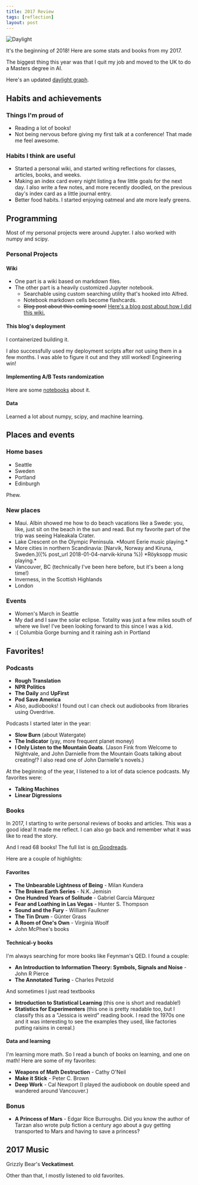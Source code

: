 ```yaml
---
title: 2017 Review
tags: [reflection]
layout: post
---
```


![Daylight](/assets/2018-01-02-daylight.png)

It's the beginning of 2018! Here are some stats and books from my 2017.


The biggest thing this year was that I quit my job and moved to the UK to
do a Masters degree in AI.

Here's an updated <a href='{% post_url 2016-12-14-daylight-map %}'>daylight graph</a>.







## Habits and achievements

### Things I'm proud of

- Reading a lot of books!
- Not being nervous before giving my first talk at a conference! That made me feel awesome.


### Habits I think are useful

- Started a personal wiki, and started writing reflections for classes, articles, books, and weeks.
- Making an index card every night listing a few little goals for the next day. I also write a few notes,
and more recently doodled, on the previous day's index card as a little journal entry.
- Better food habits. I started enjoying oatmeal and ate more leafy greens.

## Programming

Most of my personal projects were around Jupyter. I also worked with numpy and scipy.

### Personal Projects

#### Wiki
  - One part is a wiki based on markdown files.
  - The other part is a heavily customized Jupyter notebook.
     - Searchable using custom searching utility that's hooked into Alfred.
     - Notebook markdown cells become flashcards.
     - ~~Blog post about this coming soon!~~ <a href="/2018/05/06/studying.html">Here's a blog post about how I did this wiki.</a>

#### This blog's deployment

I containerized building it.

I also successfully used my deployment scripts after not using them in a few months.
I was able to figure it out and they still worked! Engineering win!

#### Implementing A/B Tests randomization

Here are some [notebooks](https://github.com/jessstringham/talks/tree/master/pycon2017-experiment-assignment-on-the-web) about it.

#### Data

Learned a lot about numpy, scipy, and machine learning.


## Places and events

### Home bases

* Seattle
* Sweden
* Portland
* Edinburgh

Phew.

### New places

* Maui. Albin showed me how to do beach vacations like a Swede: you, like, just sit on the beach in the sun and read. But my favorite part of the trip was seeing Haleakala Crater.
* Lake Crescent on the Olympic Peninsula. \*Mount Eerie music playing.\*
* More cities in northern Scandinavia: [Narvik, Norway and Kiruna, Sweden.]({% post_url 2018-01-04-narvik-kiruna %}) \*Röyksopp music playing.\*
* Vancouver, BC (technically I've been here before, but it's been a long time!)
* Inverness, in the Scottish Highlands
* London

### Events

- Women's March in Seattle
- My dad and I saw the solar eclipse. Totality was just a few miles south of where we live! I've been looking forward to this since I was a kid.
- :( Columbia Gorge burning and it raining ash in Portland


## Favorites!

### Podcasts

- **Rough Translation**
- **NPR Politics**
- **The Daily** and **UpFirst**
- **Pod Save America**
- Also, audiobooks! I found out I can check out audiobooks from libraries using Overdrive.

Podcasts I started later in the year:

- **Slow Burn** (about Watergate)
- **The Indicator** (yay, more frequent planet money)
- **I Only Listen to the Mountain Goats**. (Jason Fink from Welcome to Nightvale, and John Darnielle from the Mountain Goats talking about creating!? I also read one of John Darnielle's novels.)

At the beginning of the year, I listened to a lot of data science podcasts. My favorites were:

- **Talking Machines**
- **Linear Digressions**

### Books

In 2017, I starting to write personal reviews of books and articles. This was a good idea!
It made me reflect. I can also go back and remember what it was like to read the story.

And I read 68 books! The full list is [on Goodreads](https://www.goodreads.com/challenges/show/5493-2017-reading-challenge).

Here are a couple of highlights:


#### Favorites
- **The Unbearable Lightness of Being** - Milan Kundera
- **The Broken Earth Series** - N.K. Jemisin
- **One Hundred Years of Solitude** - Gabriel García Márquez
- **Fear and Loathing in Las Vegas** - Hunter S. Thompson
- **Sound and the Fury** - William Faulkner
- **The Tin Drum** - Günter Grass
- **A Room of One's Own** - Virginia Woolf
 - John McPhee's books


#### Technical-y books

I'm always searching for more books like Feynman's QED. I found a couple:

 - **An Introduction to Information Theory: Symbols, Signals and Noise** - John R Pierce
 - **The Annotated Turing** - Charles Petzold

And sometimes I just read textbooks

 - **Introduction to Statistical Learning** (this one is short and readable!)
 - **Statistics for Experimenters** (this one is pretty readable too, but I classify this as a "Jessica is weird" reading book. I read the 1970s one and it was interesting to see the examples they used, like factories putting raisins in cereal.)


#### Data and learning

I'm learning more math. So I read a bunch of books on learning, and one on math!
Here are some of my favorites:

 - **Weapons of Math Destruction** - Cathy O'Neil
 - **Make it Stick** - Peter C. Brown
 - **Deep Work** - Cal Newport (I played the audiobook on double speed and wandered around Vancouver.)


### Bonus

 - **A Princess of Mars** - Edgar Rice Burroughs. Did you know the author of Tarzan also wrote pulp fiction a century ago about a guy getting transported to Mars and having to save a princess?

## 2017 Music

Grizzly Bear's **Veckatimest**.

Other than that, I mostly listened to old favorites.
